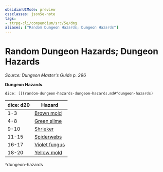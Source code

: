 ```yaml
---
obsidianUIMode: preview
cssclasses: json5e-note
tags:
- ttrpg-cli/compendium/src/5e/dmg
aliases: ["Random Dungeon Hazards; Dungeon Hazards"]
---
```

# Random Dungeon Hazards; Dungeon Hazards
*Source: Dungeon Master's Guide p. 296* 

**Dungeon Hazards**

`dice: [](random-dungeon-hazards-dungeon-hazards.md#^dungeon-hazards)`

| dice: d20 | Hazard |
|-----------|--------|
| 1-3 | [Brown mold](/CLI/traps-hazards/brown-mold.md) |
| 4-8 | [Green slime](/CLI/traps-hazards/green-slime.md) |
| 9-10 | [Shrieker](/CLI/bestiary/plant/shrieker.md) |
| 11-15 | [Spiderwebs](/CLI/traps-hazards/webs.md) |
| 16-17 | [Violet fungus](/CLI/bestiary/plant/violet-fungus.md) |
| 18-20 | [Yellow mold](/CLI/traps-hazards/yellow-mold.md) |
^dungeon-hazards